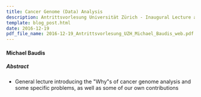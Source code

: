 ```yaml
---
title: Cancer Genome (Data) Analysis
description: Antrittsvorlesung Universität Zürich - Inaugural Lecture at University of Zurich
template: blog_post.html 
date: 2016-12-19
pdf_file_name: 2016-12-19_Antrittsvorlesung_UZH_Michael_Baudis_web.pdf
---
```


#### Michael Baudis

##### Abstract

* General lecture introducing the "Why"s of cancer genome analysis and some specific problems, as well as some of our own contributions